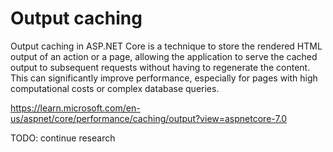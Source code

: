 # Output caching

Output caching in ASP.NET Core is a technique to store the rendered HTML output of an action or a page, allowing the application to serve the cached output to subsequent requests without having to regenerate the content. This can significantly improve performance, especially for pages with high computational costs or complex database queries.

https://learn.microsoft.com/en-us/aspnet/core/performance/caching/output?view=aspnetcore-7.0

TODO: continue research